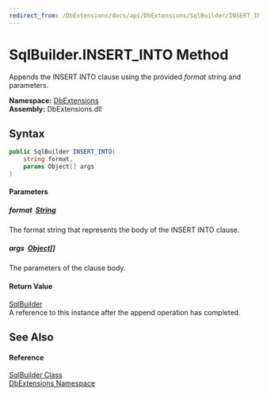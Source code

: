 ```yaml
---
redirect_from: /DbExtensions/docs/api/DbExtensions/SqlBuilder/INSERT_INTO.html
---
```


SqlBuilder.INSERT_INTO Method
=============================
Appends the INSERT INTO clause using the provided *format* string and parameters.
  
**Namespace:** [DbExtensions][1]  
**Assembly:** DbExtensions.dll

Syntax
------

```csharp
public SqlBuilder INSERT_INTO(
	string format,
	params Object[] args
)
```

#### Parameters

##### *format*  [String][2]
The format string that represents the body of the INSERT INTO clause.

##### *args*  [Object][3][]
The parameters of the clause body.

#### Return Value
[SqlBuilder][4]  
A reference to this instance after the append operation has completed.

See Also
--------

#### Reference
[SqlBuilder Class][4]  
[DbExtensions Namespace][1]  

[1]: ../README.md
[2]: https://learn.microsoft.com/dotnet/api/system.string
[3]: https://learn.microsoft.com/dotnet/api/system.object
[4]: README.md